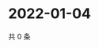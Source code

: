 # 2022-01-04

共 0 条

<!-- BEGIN WEIBO -->
<!-- 最后更新时间 Tue Jan 04 2022 08:51:50 GMT+0800 (China Standard Time) -->

<!-- END WEIBO -->
